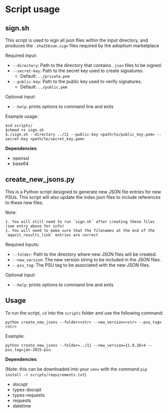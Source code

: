 # Script usage

## sign.sh
This script is used to sign all json files within the input directory,
and produces the `.sha256sum.sign` files required by the adoptium marketplace

Required input:
- `--directory`: Path to the directory that contains `.json` files to be signed.
- `--secret-key`: Path to the secret key used to create signatures.
    - Default: `../private.pem`
- `--public-key`: Path to the public key used to verify signatures.
    - Default: `../public.pem`

Optional input:
- `--help`: prints options to command line and exits

Example usage:

```
$cd scripts/
$chmod +x sign.sh
$./sign.sh --directory ../11 --public-key <path/to/public_key.pem> --secret-key <path/to/secret_key.pem>
```

**Dependencies**:
- openssl
- base64

## create_new_jsons.py
This is a Python script designed to generate new JSON file entries for new PSUs.
This script will also update the index.json files to include references to these new files.

Note:

    1. You will still need to run `sign.sh` after creating these files (see entry above for info)
    1. You will need to make sure that the filenames at the end of the `aqavit_results_link` entries are correct

Required inputs:
- `--folder`: Path to the directory where new JSON files will be created.
- `--new_version`: The new version string to be included in the JSON files.
- `--psu_tag`: The PSU tag to be associated with the new JSON files.

Optional input:
- `--help`: prints options to command line and exits

## Usage
To run the script, `cd` into the `scripts` folder and use the following command:
```
python create_new_jsons --folder=<str> --new_version=<str> --psu_tag=<str>
```
Example:
```
python create_new_jsons --folder=../11 --new_version=11.0.26+4 --psu_tag=jan-2025-psu
```

**Dependencies**:

(Note: this can be downloaded into your `venv` with the command `pip install -r scripts/requirements.txt`)
- docopt
- types-docopt
- types-requests
- requests
- datetime